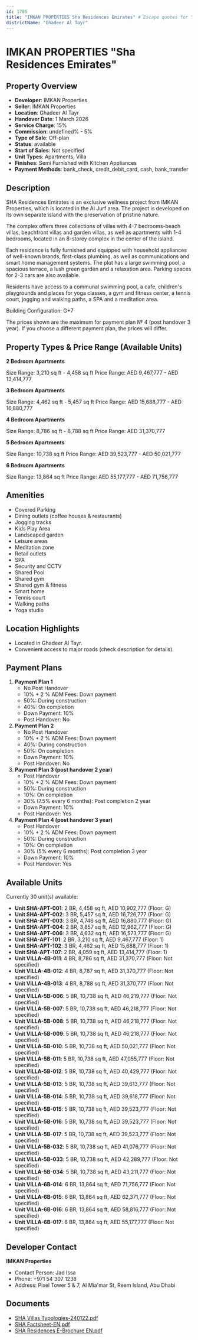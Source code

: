 ```yaml
---
id: 1786
title: "IMKAN PROPERTIES Sha Residences Emirates" # Escape quotes for YAML string
districtName: "Ghadeer Al Tayr"
---
```


# IMKAN PROPERTIES "Sha Residences Emirates"

## Property Overview
- **Developer**: IMKAN Properties
- **Seller**: IMKAN Properties
- **Location**: Ghadeer Al Tayr
- **Handover Date**: 1 March 2026
- **Service Charge**: 15%
- **Commission**: undefined% - 5%
- **Type of Sale**: Off-plan
- **Status**: available
- **Start of Sales**: Not specified
- **Unit Types**: Apartments, Villa
- **Finishes**: Semi Furnished with Kitchen Appliances
- **Payment Methods**: bank_check, credit_debit_card, cash, bank_transfer

## Description
SHA Residences Emirates is an exclusive wellness project from IMKAN Properties, which is located in the Al Jurf area. The project is developed on its own separate island with the preservation of pristine nature.

The complex offers three collections of villas with 4-7 bedrooms-beach villas, beachfront villas and garden villas, as well as apartments with 1-4 bedrooms, located in an 8-storey complex in the center of the island. 

Each residence is fully furnished and equipped with household appliances of well-known brands, first-class plumbing, as well as communications and smart home management systems. The plot has a large swimming pool, a spacious terrace, a lush green garden and a relaxation area. Parking spaces for 2-3 cars are also available.

Residents have access to a communal swimming pool, a cafe, children's playgrounds and places for yoga classes, a gym and fitness center, a tennis court, jogging and walking paths, a SPA and a meditation area.

Building Configuration: G+7

The prices shown are the maximum for payment plan № 4 (post handover 3 year). If you choose a different payment plan, the prices will differ.

## Property Types & Price Range (Available Units)
**2 Bedroom Apartments**

Size Range: 3,210 sq ft - 4,458 sq ft
Price Range: AED 9,467,777 - AED 13,414,777

**3 Bedroom Apartments**

Size Range: 4,462 sq ft - 5,457 sq ft
Price Range: AED 15,688,777 - AED 16,880,777

**4 Bedroom Apartments**

Size Range: 8,786 sq ft - 8,788 sq ft
Price Range: AED 31,370,777

**5 Bedroom Apartments**

Size Range: 10,738 sq ft
Price Range: AED 39,523,777 - AED 50,021,777

**6 Bedroom Apartments**

Size Range: 13,864 sq ft
Price Range: AED 55,177,777 - AED 71,756,777

## Amenities
- Covered Parking
- Dining outlets  (coffee houses & restaurants)
- Jogging tracks
- Kids Play Area
- Landscaped garden
- Leisure areas
- Meditation zone
- Retail outlets
- SPA
- Security and CCTV
- Shared Pool
- Shared gym
- Shared gym & fitness
- Smart home
- Tennis court
- Walking paths
- Yoga studio

## Location Highlights
- Located in Ghadeer Al Tayr.
- Convenient access to major roads (check description for details).

## Payment Plans
1. **Payment Plan 1**
   - No Post Handover
   - 10% + 2 % ADM Fees: Down payment
   - 50%: During construction
   - 40%: On completion
   - Down Payment: 10%
   - Post Handover: No
2. **Payment Plan 2**
   - No Post Handover
   - 10% + 2 % ADM Fees: Down payment
   - 40%: During construction
   - 50%: On completion
   - Down Payment: 10%
   - Post Handover: No
3. **Payment Plan 3 (post handover 2 year)**
   - Post Handover
   - 10% + 2 % ADM Fees: Down payment
   - 50%: During construction
   - 10%: On completion
   - 30% (7.5% every 6 months): Post completion 2 year
   - Down Payment: 10%
   - Post Handover: Yes
4. **Payment Plan 4 (post handover 3 year)**
   - Post Handover
   - 10% + 2 % ADM Fees: Down payment
   - 50%: During construction
   - 10%: On completion
   - 30% (5% every 6 months): Post completion 3 year
   - Down Payment: 10%
   - Post Handover: Yes

## Available Units
Currently 30 unit(s) available:
- **Unit SHA-APT-001**: 2 BR, 4,458 sq ft, AED 10,902,777 (Floor: G)
- **Unit SHA-APT-002**: 3 BR, 5,457 sq ft, AED 16,726,777 (Floor: G)
- **Unit SHA-APT-003**: 3 BR, 4,746 sq ft, AED 16,880,777 (Floor: G)
- **Unit SHA-APT-004**: 2 BR, 3,857 sq ft, AED 12,962,777 (Floor: G)
- **Unit SHA-APT-006**: 3 BR, 4,632 sq ft, AED 16,573,777 (Floor: G)
- **Unit SHA-APT-101**: 2 BR, 3,210 sq ft, AED 9,467,777 (Floor: 1)
- **Unit SHA-APT-102**: 3 BR, 4,462 sq ft, AED 15,688,777 (Floor: 1)
- **Unit SHA-APT-107**: 2 BR, 4,059 sq ft, AED 13,414,777 (Floor: 1)
- **Unit VILLA-4B-011**: 4 BR, 8,786 sq ft, AED 31,370,777 (Floor: Not specified)
- **Unit VILLA-4B-012**: 4 BR, 8,787 sq ft, AED 31,370,777 (Floor: Not specified)
- **Unit VILLA-4B-013**: 4 BR, 8,788 sq ft, AED 31,370,777 (Floor: Not specified)
- **Unit VILLA-5B-006**: 5 BR, 10,738 sq ft, AED 46,219,777 (Floor: Not specified)
- **Unit VILLA-5B-007**: 5 BR, 10,738 sq ft, AED 46,218,777 (Floor: Not specified)
- **Unit VILLA-5B-008**: 5 BR, 10,738 sq ft, AED 46,218,777 (Floor: Not specified)
- **Unit VILLA-5B-009**: 5 BR, 10,738 sq ft, AED 46,218,777 (Floor: Not specified)
- **Unit VILLA-5B-010**: 5 BR, 10,738 sq ft, AED 50,021,777 (Floor: Not specified)
- **Unit VILLA-5B-011**: 5 BR, 10,738 sq ft, AED 47,055,777 (Floor: Not specified)
- **Unit VILLA-5B-012**: 5 BR, 10,738 sq ft, AED 40,429,777 (Floor: Not specified)
- **Unit VILLA-5B-013**: 5 BR, 10,738 sq ft, AED 39,613,777 (Floor: Not specified)
- **Unit VILLA-5B-014**: 5 BR, 10,738 sq ft, AED 39,618,777 (Floor: Not specified)
- **Unit VILLA-5B-015**: 5 BR, 10,738 sq ft, AED 39,523,777 (Floor: Not specified)
- **Unit VILLA-5B-016**: 5 BR, 10,738 sq ft, AED 39,523,777 (Floor: Not specified)
- **Unit VILLA-5B-017**: 5 BR, 10,738 sq ft, AED 39,523,777 (Floor: Not specified)
- **Unit VILLA-5B-032**: 5 BR, 10,738 sq ft, AED 41,076,777 (Floor: Not specified)
- **Unit VILLA-5B-033**: 5 BR, 10,738 sq ft, AED 42,289,777 (Floor: Not specified)
- **Unit VILLA-5B-034**: 5 BR, 10,738 sq ft, AED 43,211,777 (Floor: Not specified)
- **Unit VILLA-6B-014**: 6 BR, 13,864 sq ft, AED 71,756,777 (Floor: Not specified)
- **Unit VILLA-6B-015**: 6 BR, 13,864 sq ft, AED 62,371,777 (Floor: Not specified)
- **Unit VILLA-6B-016**: 6 BR, 13,864 sq ft, AED 58,816,777 (Floor: Not specified)
- **Unit VILLA-6B-017**: 6 BR, 13,864 sq ft, AED 55,177,777 (Floor: Not specified)

## Developer Contact
**IMKAN Properties**
- Contact Person: Jad Issa
- Phone: +971 54 307 1238
- Address: Pixel Tower 5 & 7, Al Mia'mar St, Reem Island, Abu Dhabi

## Documents
- [SHA Villas Typologies-240122.pdf](https://cdn.geniemap.net/2024/04/30/tOn7C5qXBb6A4kas5u3QBCXxQk6JrztL7U29S6pr.pdf)
- [SHA Factsheet-EN.pdf](https://cdn.geniemap.net/2024/05/09/TCPaAVcKc2ofBfPigF0AF3TqL1EmA0wTHPfFF2Iw.pdf)
- [SHA Residences E-Brochure EN.pdf](https://cdn.geniemap.net/2024/05/09/E8poGzkS6KtIQDnfieI9JklzHrymajPAtafxTmzO.pdf)
